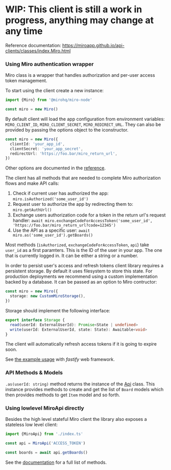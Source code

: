 # WIP: This client is still a work in progress, anything may change at any time

Reference documentation: https://miroapp.github.io/api-clients/classes/index.Miro.html

### Using Miro authentication wrapper

Miro class is a wrapper that handles authorization and per-user access token management.

To start using the client create a new instance:

```typescript
import {Miro} from '@mirohq/miro-node'

const miro = new Miro()
```

By default client will load the app configuration from environment variables: `MIRO_CLIENT_ID`, `MIRO_CLIENT_SECRET`, `MIRO_REDIRECT_URL`. They can also be provided by passing the options object to the iconstructor.

```typescript
const miro = new Miro({
  clientId: 'your_app_id',
  clientSecret: 'your_app_secret',
  redirectUrl: 'https://foo.bar/miro_return_url',
})
```

Other options are documented in the [reference](https://miroapp.github.io/api-clients/interfaces/index.Opts.html).

The client has all methods that are needed to complete Miro authorization flows and make API calls:

1. Check if current user has authorized the app: `miro.isAuthorized('some_user_id')`
2. Request user to authorize the app by redirecting them to: `miro.getAuthUrl()`
3. Exchange users authorization code for a token in the return url's request handler: `await miro.exchangeCodeForAccessToken('some_user_id', 'https://foo.bar/miro_return_url?code=12345')`
4. Use the API as a specific user: `await miro.as('some_user_id').getBoards()`

Most methods (`isAuthorized`, `exchangeCodeForAccessToken`, `api`) take `user_id` as a first paramters. This is the ID of the user in your app. The one that is currently logged in. It can be either a string or a number.

In order to persist user's access and refresh tokens client library requires a persistent storage. By default it uses filesystem to store this state. For production deployments we recommend using a custom implementation backed by a database. It can be passed as an option to Miro contructor:

```typescript
const miro = new Miro({
  storage: new CustomMiroStorage(),
})
```

Storage should implement the following interface:

```typescript
export interface Storage {
  read(userId: ExternalUserId): Promise<State | undefined>
  write(userId: ExternalUserId, state: State): Awaitable<void>
}
```

The client will automatically refresh access tokens if it is going to expire soon.

See [the example usage](./examples/fastify.ts) with _fastify_ web framework.

### API Methods & Models

`.as(userId: string)` method returns the instance of the [Api](https://miroapp.github.io/api-clients/classes/nested_model.Api.html) class. This instance provides methods to create and get the list of `Board` models which then provides methods to get `Item` model and so forth.

### Using lowlevel MiroApi directly

Besides the high level stateful Miro client the library also exposes a stateless low level client:

```typescript
import {MiroApi} from './index.ts'

const api = MiroApi('ACCESS_TOKEN')

const boards = await api.getBoards()
```

See the [documentation](https://miroapp.github.io/api-clients/interfaces/api.MiroApi.html) for a full list of methods.
